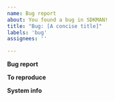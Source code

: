 ```yaml
---
name: Bug report
about: You found a bug in SDKMAN!
title: "Bug: [A concise title]"
labels: 'bug'
assignees: ''

---
```

<!-- Thank you for using the SDKMAN! issue tracker! If you are unsure if it is a bug, then consider using the Slack chat before creating a new issue. Please understand, that we cannot offer regular support through GitHub issues and might close the issue, if it is not an actual bug! -->

**Bug report**
<!-- A clear and concise description of the bug you encountered  -->

**To reproduce**
<!-- Steps to reproduce the behavior or verify the issue -->

**System info**
<!-- Please add relevant information about your system:
- OS (e.g. Windows, Linux, Mac, Cygwin, WSL, etc.) and version
- Shell and version (e.g. `bash --version`/`zsh --version`)
- The output of `sdk version`
-->
